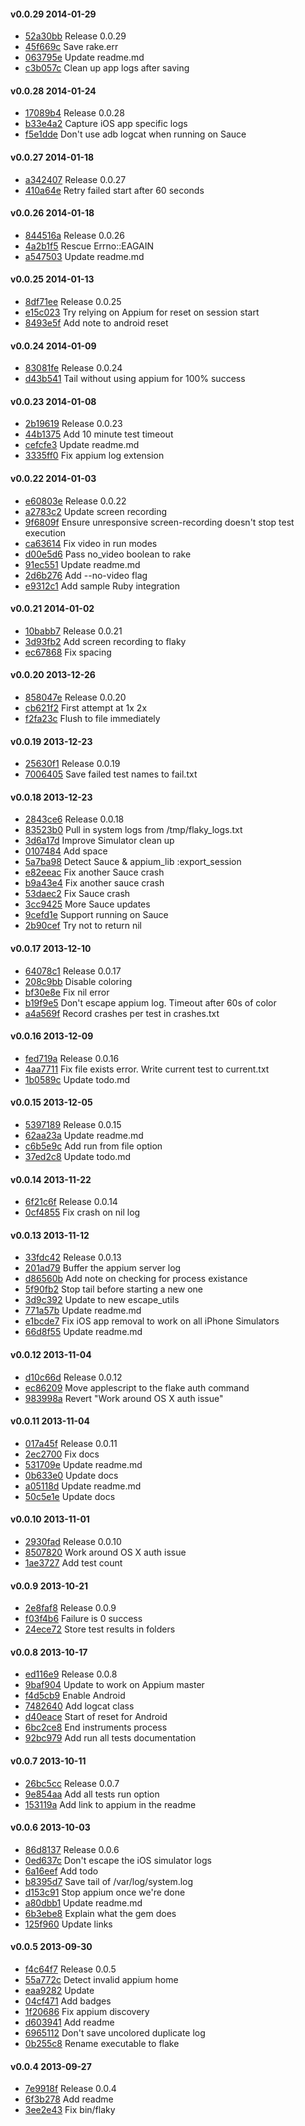 #### v0.0.29 2014-01-29

- [52a30bb](https://github.com/appium/flaky/commit/52a30bbcf054b92072865d95f915d148378daeba) Release 0.0.29
- [45f669c](https://github.com/appium/flaky/commit/45f669cb17cf3b1adbdde4eb6de973eee825a292) Save rake.err
- [063795e](https://github.com/appium/flaky/commit/063795ec00bb8f0b36ce314fb2bb2519c34e01d2) Update readme.md
- [c3b057c](https://github.com/appium/flaky/commit/c3b057ccf9a9dce4a47a4d0b719a31e61fb40ad4) Clean up app logs after saving


#### v0.0.28 2014-01-24

- [17089b4](https://github.com/appium/flaky/commit/17089b4f26ae32a1fe34ff40f90f528853e4f0e6) Release 0.0.28
- [b33e4a2](https://github.com/appium/flaky/commit/b33e4a2f5b737056ef308f721e97dacbe033bbce) Capture iOS app specific logs
- [f5e1dde](https://github.com/appium/flaky/commit/f5e1dde91a703491f10f77c9011173263d3a9bf9) Don't use adb logcat when running on Sauce


#### v0.0.27 2014-01-18

- [a342407](https://github.com/appium/flaky/commit/a342407388e8d8b5bdd09ba2293f2baa25f060b1) Release 0.0.27
- [410a64e](https://github.com/appium/flaky/commit/410a64ef7b39380418c84d77459d9a9355df27fa) Retry failed start after 60 seconds


#### v0.0.26 2014-01-18

- [844516a](https://github.com/appium/flaky/commit/844516a79eb5753aec263fc9fd88dd2fbda9147c) Release 0.0.26
- [4a2b1f5](https://github.com/appium/flaky/commit/4a2b1f5a5d663e8110cb58188450c6d1d80973b5) Rescue Errno::EAGAIN
- [a547503](https://github.com/appium/flaky/commit/a547503c3c05b434947a9bb5bc693c0559fdf828) Update readme.md


#### v0.0.25 2014-01-13

- [8df71ee](https://github.com/appium/flaky/commit/8df71eebc6830c7d8375dfc1d2fc17e2a4829540) Release 0.0.25
- [e15c023](https://github.com/appium/flaky/commit/e15c0239f004fae6387fcd882338a9064591407b) Try relying on Appium for reset on session start
- [8493e5f](https://github.com/appium/flaky/commit/8493e5f128b25738f7148620800b0b0e30685d10) Add note to android reset


#### v0.0.24 2014-01-09

- [83081fe](https://github.com/appium/flaky/commit/83081fea11707fd045602038f3991be4c21433f0) Release 0.0.24
- [d43b541](https://github.com/appium/flaky/commit/d43b5410f1d6a48b97fcafc4d8a8998bfae29437) Tail without using appium for 100% success


#### v0.0.23 2014-01-08

- [2b19619](https://github.com/appium/flaky/commit/2b19619a2f544c0e29592a2eb814276cb61f1266) Release 0.0.23
- [44b1375](https://github.com/appium/flaky/commit/44b137532aedddcaf3eacb7350e7ce73f7c55aac) Add 10 minute test timeout
- [cefcfe3](https://github.com/appium/flaky/commit/cefcfe35f439e1939f0f8b1b63ffea3daecb685d) Update readme.md
- [3335ff0](https://github.com/appium/flaky/commit/3335ff015e9f04183e2bc408025c42785801839d) Fix appium log extension


#### v0.0.22 2014-01-03

- [e60803e](https://github.com/appium/flaky/commit/e60803e2e240617f7d7500c0cfc46e919033235d) Release 0.0.22
- [a2783c2](https://github.com/appium/flaky/commit/a2783c2ebb7f1c53636ad8e946371443408f1327) Update screen recording
- [9f6809f](https://github.com/appium/flaky/commit/9f6809ff8ef46d3d8c690ae208a98431a951164b) Ensure unresponsive screen-recording doesn't stop test execution
- [ca63614](https://github.com/appium/flaky/commit/ca636144dbb2871c86773711fadc6e176ed239e9) Fix video in run modes
- [d00e5d6](https://github.com/appium/flaky/commit/d00e5d6f3f73f3ba0f3336ae7666587ad1b264fb) Pass no_video boolean to rake
- [91ec551](https://github.com/appium/flaky/commit/91ec551284736f76b137b18b028f4211d9b46287) Update readme.md
- [2d6b276](https://github.com/appium/flaky/commit/2d6b2766a110f187d903f77bdd73999d3930e845) Add --no-video flag
- [e9312c1](https://github.com/appium/flaky/commit/e9312c1f2a9a6c729658ddb6fc826a169a86be0e) Add sample Ruby integration


#### v0.0.21 2014-01-02

- [10babb7](https://github.com/appium/flaky/commit/10babb7dcee2e811c6fb6a78d5dcf2c6fffba2f2) Release 0.0.21
- [3d93fb2](https://github.com/appium/flaky/commit/3d93fb2b2bd6dd2b8a453750c5425c73cf3db570) Add screen recording to flaky
- [ec67868](https://github.com/appium/flaky/commit/ec6786818640f22183ce146f3bd75e868d8deada) Fix spacing


#### v0.0.20 2013-12-26

- [858047e](https://github.com/appium/flaky/commit/858047e530e8d1e4294bfaa91f26492b36a68fda) Release 0.0.20
- [cb621f2](https://github.com/appium/flaky/commit/cb621f2c885ef30da3b257d1394eda6104c11147) First attempt at 1x 2x
- [f2fa23c](https://github.com/appium/flaky/commit/f2fa23c662cfd9a72f619191f6990d435e422671) Flush to file immediately


#### v0.0.19 2013-12-23

- [25630f1](https://github.com/appium/flaky/commit/25630f1d536715db8539c2d96adba15f5b35d5e4) Release 0.0.19
- [7006405](https://github.com/appium/flaky/commit/70064050daec3d94608063edad94e37a0066d4c5) Save failed test names to fail.txt


#### v0.0.18 2013-12-23

- [2843ce6](https://github.com/appium/flaky/commit/2843ce61c0e9dd6f0cebac2e2ab1486044f4ec57) Release 0.0.18
- [83523b0](https://github.com/appium/flaky/commit/83523b010d480f37f36b83db2ba9c09516126150) Pull in system logs from /tmp/flaky_logs.txt
- [3d6a17d](https://github.com/appium/flaky/commit/3d6a17df86a92e2b6e138796b48554f84597ec6a) Improve Simulator clean up
- [0107484](https://github.com/appium/flaky/commit/01074843ed129cc1693f6a82957fe392ff5d9183) Add space
- [5a7ba98](https://github.com/appium/flaky/commit/5a7ba988dfd42341680ac2380c9125c38ed37438) Detect Sauce & appium_lib :export_session
- [e82eeac](https://github.com/appium/flaky/commit/e82eeac727b98485d4bcc77eb4be4af44e502cb9) Fix another Sauce crash
- [b9a43e4](https://github.com/appium/flaky/commit/b9a43e4e46c16be86a0a612367cfbb6555ad2f48) Fix another sauce crash
- [53daec2](https://github.com/appium/flaky/commit/53daec203399e529d76e1ed8cf7ff51b646169da) Fix Sauce crash
- [3cc9425](https://github.com/appium/flaky/commit/3cc9425f188b0023d3c58aa911a18e12db5ee48a) More Sauce updates
- [9cefd1e](https://github.com/appium/flaky/commit/9cefd1e9c0229f08d029a5fac7672cf4ac0ad00b) Support running on Sauce
- [2b90cef](https://github.com/appium/flaky/commit/2b90cef5f3ec933c93c8bb675bd7987238d1fccc) Try not to return nil


#### v0.0.17 2013-12-10

- [64078c1](https://github.com/appium/flaky/commit/64078c1ed2ee8a96a52f05aefb460216b48ea2b5) Release 0.0.17
- [208c9bb](https://github.com/appium/flaky/commit/208c9bbbeb17f2a70965cd530c3f5ee8d9a32369) Disable coloring
- [bf30e8e](https://github.com/appium/flaky/commit/bf30e8ed918a184f34ba316f472e5c0bfe9c0bb1) Fix nil error
- [b19f9e5](https://github.com/appium/flaky/commit/b19f9e548bcc40f70b232ac2225b7c71abd01415) Don't escape appium log. Timeout after 60s of color
- [a4a569f](https://github.com/appium/flaky/commit/a4a569fbaebdce9683d8294afae61ff7712a0e92) Record crashes per test in crashes.txt


#### v0.0.16 2013-12-09

- [fed719a](https://github.com/appium/flaky/commit/fed719af184a6f38a4d29b3c65f1906d6917c1fb) Release 0.0.16
- [4aa7711](https://github.com/appium/flaky/commit/4aa7711b206a71338fc8d771c5ef49ec036f1ab8) Fix file exists error. Write current test to current.txt
- [1b0589c](https://github.com/appium/flaky/commit/1b0589c232219b5c535432976056a6d5c30ed073) Update todo.md


#### v0.0.15 2013-12-05

- [5397189](https://github.com/appium/flaky/commit/539718980a1c1578da63c30f773e5c249415b2b9) Release 0.0.15
- [62aa23a](https://github.com/appium/flaky/commit/62aa23a99d3e18c39bc47c0a3075f803aabc7d1b) Update readme.md
- [c6b5e9c](https://github.com/appium/flaky/commit/c6b5e9cda34d76d4edf149eb90c7776a4cf23b2c) Add run from file option
- [37ed2c8](https://github.com/appium/flaky/commit/37ed2c89b78449f0c91b5582551f11de94435b83) Update todo.md


#### v0.0.14 2013-11-22

- [6f21c6f](https://github.com/appium/flaky/commit/6f21c6fb899628a41e5e98e2a837e376222edf5c) Release 0.0.14
- [0cf4855](https://github.com/appium/flaky/commit/0cf485536c066b85951f3ed4317ad593db8c3bf6) Fix crash on nil log


#### v0.0.13 2013-11-12

- [33fdc42](https://github.com/appium/flaky/commit/33fdc424ccf7534c13897a7c5bc1d6e7991bfa4e) Release 0.0.13
- [201ad79](https://github.com/appium/flaky/commit/201ad790dfde1abfe7984b74812346c0d058d3e0) Buffer the appium server log
- [d86560b](https://github.com/appium/flaky/commit/d86560b00a8c718c92c94fea10b43b11663720a2) Add note on checking for process existance
- [5f90fb2](https://github.com/appium/flaky/commit/5f90fb230dd36e85eb93fa0420689ab8a0ccffc8) Stop tail before starting a new one
- [3d9c392](https://github.com/appium/flaky/commit/3d9c392e8fb231f48513f8883c22d36aa66857db) Update to new escape_utils
- [771a57b](https://github.com/appium/flaky/commit/771a57b9ca2dce6f38bfcb5c3df31b31fa24cd90) Update readme.md
- [e1bcde7](https://github.com/appium/flaky/commit/e1bcde7048a40586d618e6195cbfea98b636a518) Fix iOS app removal to work on all iPhone Simulators
- [66d8f55](https://github.com/appium/flaky/commit/66d8f5570622a85200587689ed699e603dd106bb) Update readme.md


#### v0.0.12 2013-11-04

- [d10c66d](https://github.com/appium/flaky/commit/d10c66dc5a882d54a64fe70709968d856a6a932e) Release 0.0.12
- [ec86209](https://github.com/appium/flaky/commit/ec862093b64a0319c1f9bc233858e3568acbfcc1) Move applescript to the flake auth command
- [983998a](https://github.com/appium/flaky/commit/983998a4fdcf5809b24d1c18b2f48ff67c9a70db) Revert "Work around OS X auth issue"


#### v0.0.11 2013-11-04

- [017a45f](https://github.com/appium/flaky/commit/017a45ffb32663570c6e6a2f0f7943a143edaf5f) Release 0.0.11
- [2ec2700](https://github.com/appium/flaky/commit/2ec27002c339ab515edcee607f9959217f44aef8) Fix docs
- [531709e](https://github.com/appium/flaky/commit/531709e68e676d9642239ef1555ded0ff4447d82) Update readme.md
- [0b633e0](https://github.com/appium/flaky/commit/0b633e08db8c68e9dad1270235e3bf34bbcba5b7) Update docs
- [a05118d](https://github.com/appium/flaky/commit/a05118d3f723d79e15fda1dc4e90acbc00273745) Update readme.md
- [50c5e1e](https://github.com/appium/flaky/commit/50c5e1e4f7fc8d71a0762ae142c95105bed82f34) Update docs


#### v0.0.10 2013-11-01

- [2930fad](https://github.com/appium/flaky/commit/2930fad03109ef705837d72e5a2457895974f741) Release 0.0.10
- [8507820](https://github.com/appium/flaky/commit/850782043bf6f9acdc8b54d91ed2e91050c89b95) Work around OS X auth issue
- [1ae3727](https://github.com/appium/flaky/commit/1ae3727af3258adab97ec6ef72b6bbbd34360bbb) Add test count


#### v0.0.9 2013-10-21

- [2e8faf8](https://github.com/appium/flaky/commit/2e8faf8aadf71d61f327e5e587c625345b5a62d6) Release 0.0.9
- [f03f4b6](https://github.com/appium/flaky/commit/f03f4b65ae80a6b8c528aadd962c07c5460b8790) Failure is 0 success
- [24ece72](https://github.com/appium/flaky/commit/24ece72fc9554b6dd3eb94823e87694b06fe05af) Store test results in folders


#### v0.0.8 2013-10-17

- [ed116e9](https://github.com/appium/flaky/commit/ed116e92698360e9e587b27df054888efdcda3d1) Release 0.0.8
- [9baf904](https://github.com/appium/flaky/commit/9baf9045e8947beb403285e481e05e0bc6b815ee) Update to work on Appium master
- [f4d5cb9](https://github.com/appium/flaky/commit/f4d5cb9253efb89a11efdcec09c45380987b665c) Enable Android
- [7482640](https://github.com/appium/flaky/commit/748264071f5486118e0a0cbd5dda44b616ffac0a) Add logcat class
- [d40eace](https://github.com/appium/flaky/commit/d40eace48b498328e59095a3dc7d99da2fb0a904) Start of reset for Android
- [6bc2ce8](https://github.com/appium/flaky/commit/6bc2ce83672eb4cdb837985a6c120c964e479db9) End instruments process
- [92bc979](https://github.com/appium/flaky/commit/92bc97968916dbba6fbe8c256a7c6c9020f76c81) Add run all tests documentation


#### v0.0.7 2013-10-11

- [26bc5cc](https://github.com/appium/flaky/commit/26bc5cc6b43e3de7398e6d9e8c9bb615353020eb) Release 0.0.7
- [9e854aa](https://github.com/appium/flaky/commit/9e854aae8c4b7eb64afc79c3f8716944ea9667ad) Add all tests run option
- [153119a](https://github.com/appium/flaky/commit/153119a59ba6b8c1d4c2f6d6311aa87f73b1a635) Add link to appium in the readme


#### v0.0.6 2013-10-03

- [86d8137](https://github.com/appium/flaky/commit/86d8137e3f1f348be8ee76e42bea0de36280d5a5) Release 0.0.6
- [0ed637c](https://github.com/appium/flaky/commit/0ed637c213ba59d82fe72a6eb8a22567a9f06a60) Don't escape the iOS simulator logs
- [6a16eef](https://github.com/appium/flaky/commit/6a16eefde288b68a6695e2e093693c68274fb4f5) Add todo
- [b8395d7](https://github.com/appium/flaky/commit/b8395d7fc78b75a11a5517f1e6b4c8784522ecee) Save tail of /var/log/system.log
- [d153c91](https://github.com/appium/flaky/commit/d153c91d072d691d2e499b633f69f10751f8e9bd) Stop appium once we're done
- [a80dbb1](https://github.com/appium/flaky/commit/a80dbb1062ee11ad53a092c3f3f5a5796d987d84) Update readme.md
- [6b3ebe8](https://github.com/appium/flaky/commit/6b3ebe8a5ee432206c582f4b0d1e9f877d712ae3) Explain what the gem does
- [125f960](https://github.com/appium/flaky/commit/125f9608b49a8c939d74699ad3e73f743638bf57) Update links


#### v0.0.5 2013-09-30

- [f4c64f7](https://github.com/appium/flaky/commit/f4c64f721f80bc0ce6519ce3f115486cd097d4e0) Release 0.0.5
- [55a772c](https://github.com/appium/flaky/commit/55a772c264c4ead55487f0daf839ea8e307db483) Detect invalid appium home
- [eaa9282](https://github.com/appium/flaky/commit/eaa9282a073d19c56b7e33612c157adab5c7d242) Update
- [04cf471](https://github.com/appium/flaky/commit/04cf471799ff02174403739849062d4d9db234e8) Add badges
- [1f20686](https://github.com/appium/flaky/commit/1f20686c84e81408c87bce41d51e6381205bf3b4) Fix appium discovery
- [d603941](https://github.com/appium/flaky/commit/d603941210edd806638abca243163cc74eb779bf) Add readme
- [6965112](https://github.com/appium/flaky/commit/69651128a79cd06674547f9f92e9acd76a4f9a4a) Don't save uncolored duplicate log
- [0b255c8](https://github.com/appium/flaky/commit/0b255c82e90070fe64ba3e4001c93111f83b7725) Rename executable to flake


#### v0.0.4 2013-09-27

- [7e9918f](https://github.com/appium/flaky/commit/7e9918f5a5dbf7027e448e177780be68857d11fa) Release 0.0.4
- [6f3b278](https://github.com/appium/flaky/commit/6f3b27864a7a82554ef228806bfd3e3b1c69b9d0) Add readme
- [3ee2e43](https://github.com/appium/flaky/commit/3ee2e43723a390d220656e128503f4e0ddd9c738) Fix bin/flaky